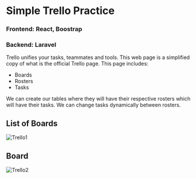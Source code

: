 # Simple Trello Practice 
### Frontend: React, Boostrap
### Backend: Laravel
Trello unifies your tasks, teammates and tools. This web page is a simplified copy of what is the official Trello page. 
This page includes:
* Boards
* Rosters
* Tasks

We can create our tables where they will have their respective rosters which will have their tasks. We can change tasks dynamically between rosters.

## List of Boards
![Trello1](https://github.com/santiagomonterof/Trello/assets/108990849/bd2da1db-62bb-4410-84f6-0329ce6aa5fa)

## Board
![Trello2](https://github.com/santiagomonterof/Trello/assets/108990849/06cab43a-b161-4bd1-b30f-54f302b162ac)

